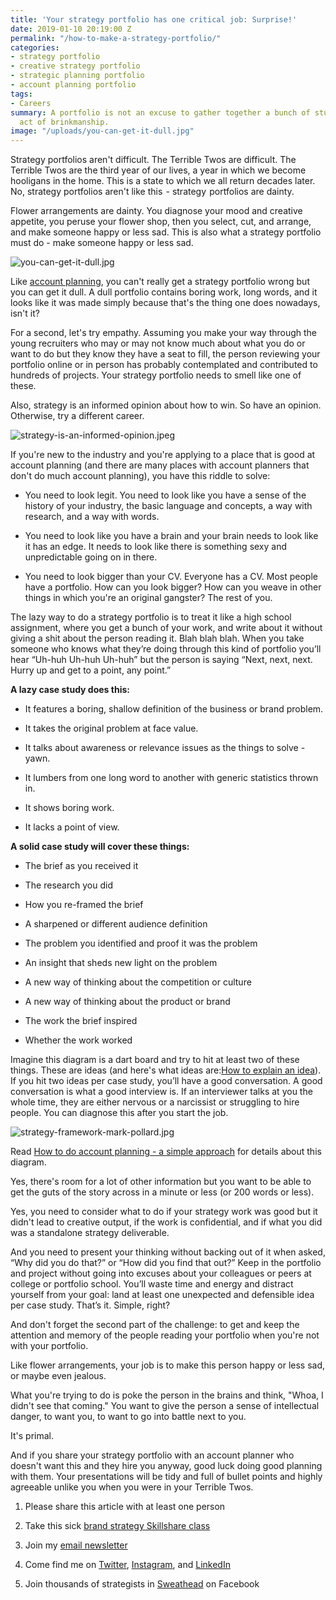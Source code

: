 ```yaml
---
title: 'Your strategy portfolio has one critical job: Surprise!'
date: 2019-01-10 20:19:00 Z
permalink: "/how-to-make-a-strategy-portfolio/"
categories:
- strategy portfolio
- creative strategy portfolio
- strategic planning portfolio
- account planning portfolio
tags:
- Careers
summary: A portfolio is not an excuse to gather together a bunch of stuff. It is an
  act of brinkmanship.
image: "/uploads/you-can-get-it-dull.jpg"
---
```


Strategy portfolios aren't difficult. The Terrible Twos are difficult. The Terrible Twos are the third year of our lives, a year in which we become hooligans in the home. This is a state to which we all return decades later. No, strategy portfolios aren't like this  - strategy  portfolios are dainty.

Flower arrangements are dainty. You diagnose your mood and creative appetite, you peruse your flower shop, then you select, cut, and arrange, and make someone happy or less sad. This is also what a strategy portfolio must do - make someone happy or less sad.

![you-can-get-it-dull.jpg](/uploads/you-can-get-it-dull.jpg)

Like [account planning](https://www.markpollard.net/how-to-do-account-planning-a-simple-approach/), you can't really get a strategy portfolio wrong but you can get it dull. A dull portfolio contains boring work, long words, and it looks like it was made simply because that's the thing one does nowadays, isn't it?

For a second, let's try empathy. Assuming you make your way through the young recruiters who may or may not know much about what you do or want to do but they know they have a seat to fill, the person reviewing your portfolio online or in person has probably contemplated and contributed to hundreds of projects. Your strategy portfolio needs to smell like one of these.

Also, strategy is an informed opinion about how to win. So have an opinion. Otherwise, try a different career.

![strategy-is-an-informed-opinion.jpeg](/uploads/strategy-is-an-informed-opinion.jpeg)

If you're new to the industry and you're applying to a place that is good at account planning (and there are many places with account planners that don't do much account planning), you have this riddle to solve:

* You need to look legit. You need to look like you have a sense of the history of your industry, the basic language and concepts, a way with research, and a way with words.

* You need to look like you have a brain and your brain needs to look like it has an edge. It needs to look like there is something sexy and unpredictable going on in there.

* You need to look bigger than your CV. Everyone has a CV. Most people have a portfolio. How can you look bigger? How can you weave in other things in which you're an original gangster? The rest of you.

The lazy way to do a strategy portfolio is to treat it like a high school assignment, where you get a bunch of your work, and write about it without giving a shit about the person reading it. Blah blah blah. When you take someone who knows what they’re doing through this kind of portfolio you’ll hear “Uh-huh Uh-huh Uh-huh” but the person is saying “Next, next, next. Hurry up and get to a point, any point.”

**A lazy case study does this:**

* It features a boring, shallow definition of the business or brand problem.

* It takes the original problem at face value.

* It talks about awareness or relevance issues as the things to solve - yawn.

* It lumbers from one long word to another with generic statistics thrown in.

* It shows boring work.

* It lacks a point of view.

**A solid case study will cover these things:**

* The brief as you received it

* The research you did

* How you re-framed the brief

* A sharpened or different audience definition

* The problem you identified and proof it was the problem

* An insight that sheds new light on the problem

* A new way of thinking about the competition or culture

* A new way of thinking about the product or brand

* The work the brief inspired

* Whether the work worked

Imagine this diagram is a dart board and try to hit at least two of these things. These are ideas (and here's what ideas are:[How to explain an idea](https://www.markpollard.net/how-to-explain-an-idea/)). If you hit two ideas per case study, you’ll have a good conversation. A good conversation is what a good interview is. If an interviewer talks at you the whole time, they are either nervous or a narcissist or struggling to hire people. You can diagnose this after you start the job.

![strategy-framework-mark-pollard.jpg](/uploads/strategy-framework-mark-pollard.jpg)

Read [How to do account planning - a simple approach](https://www.markpollard.net/how-to-do-account-planning-a-simple-approach/) for details about this diagram.

Yes, there's room for a lot of other information but you want to be able to get the guts of the story across in a minute or less (or 200 words or less).

Yes, you need to consider what to do if your strategy work was good but it didn't lead to creative output, if the work is confidential, and if what you did was a standalone strategy deliverable.

And you need to present your thinking without backing out of it when asked, “Why did you do that?” or “How did you find that out?” Keep in the portfolio and project without going into excuses about your colleagues or peers at college or portfolio school. You’ll waste time and energy and distract yourself from your goal: land at least one unexpected and defensible idea per case study. That’s it. Simple, right?

And don't forget the second part of the challenge: to get and keep the attention and memory of the people reading your portfolio when you're not with your portfolio.

Like flower arrangements, your job is to make this person happy or less sad, or maybe even jealous.

What you're trying to do is poke the person in the brains and think, "Whoa, I didn't see that coming." You want to give the person a sense of intellectual danger, to want you, to want to go into battle next to you.

It's primal.

And if you share your strategy portfolio with an account planner who doesn't want this and they hire you anyway, good luck doing good planning with them. Your presentations will be tidy and full of bullet points and highly agreeable unlike you when you were in your Terrible Twos.

1. Please share this article with at least one person
   

2. Take this sick [brand strategy Skillshare class](http://skl.sh/markpollard)
   

3. Join my [email newsletter](https://markpollard.us1.list-manage.com/subscribe?u=dfb4c80f84a49d4cfc0d34490&id=c66948a2fc)
   

4. Come find me on [Twitter](http://www.twitter.com/markpollard), [Instagram](http://www.instagram.com/markpollard), and [LinkedIn](https://www.linkedin.com/in/markpollardstrategist/)
   

5. Join thousands of strategists in [Sweathead](http://www.sweathead.co) on Facebook